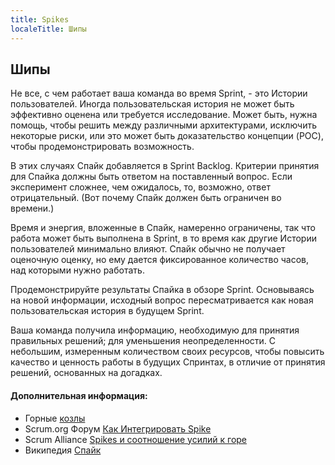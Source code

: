 ```yaml
---
title: Spikes
localeTitle: Шипы
---
```

## Шипы

Не все, с чем работает ваша команда во время Sprint, - это Истории пользователей. Иногда пользовательская история не может быть эффективно оценена или требуется исследование. Может быть, нужна помощь, чтобы решить между различными архитектурами, исключить некоторые риски, или это может быть доказательство концепции (POC), чтобы продемонстрировать возможность.

В этих случаях Спайк добавляется в Sprint Backlog. Критерии принятия для Спайка должны быть ответом на поставленный вопрос. Если эксперимент сложнее, чем ожидалось, то, возможно, ответ отрицательный. (Вот почему Спайк должен быть ограничен во времени.)

Время и энергия, вложенные в Спайк, намеренно ограничены, так что работа может быть выполнена в Sprint, в то время как другие Истории пользователей минимально влияют. Спайк обычно не получает оценочную оценку, но ему дается фиксированное количество часов, над которыми нужно работать.

Продемонстрируйте результаты Спайка в обзоре Sprint. Основываясь на новой информации, исходный вопрос пересматривается как новая пользовательская история в будущем Sprint.

Ваша команда получила информацию, необходимую для принятия правильных решений; для уменьшения неопределенности. С небольшим, измеренным количеством своих ресурсов, чтобы повысить качество и ценность работы в будущих Спринтах, в отличие от принятия решений, основанных на догадках.

#### Дополнительная информация:

*   Горные [козлы](https://www.mountaingoatsoftware.com/blog/spikes)
*   Scrum.org Форум [Как Интегрировать Spike](https://www.scrum.org/forum/scrum-forum/5512/how-integrate-spike-scrum)
*   Scrum Alliance [Spikes и соотношение усилий к горе](https://www.scrumalliance.org/community/articles/2013/march/spikes-and-the-effort-to-grief-ratio)
*   Википедия [Спайк](https://en.wikipedia.org/wiki/Spike_(software_development))